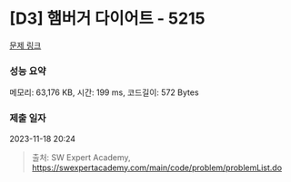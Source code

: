 # [D3] 햄버거 다이어트 - 5215 

[문제 링크](https://swexpertacademy.com/main/code/problem/problemDetail.do?contestProbId=AWT-lPB6dHUDFAVT) 

### 성능 요약

메모리: 63,176 KB, 시간: 199 ms, 코드길이: 572 Bytes

### 제출 일자

2023-11-18 20:24



> 출처: SW Expert Academy, https://swexpertacademy.com/main/code/problem/problemList.do